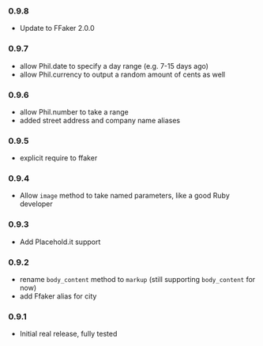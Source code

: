 ### 0.9.8

* Update to FFaker 2.0.0

### 0.9.7

* allow Phil.date to specify a day range (e.g. 7-15 days ago)
* allow Phil.currency to output a random amount of cents as well

### 0.9.6

* allow Phil.number to take a range
* added street address and company name aliases

### 0.9.5

* explicit require to ffaker

### 0.9.4

* Allow `image` method to take named parameters, like a good Ruby developer

### 0.9.3

* Add Placehold.it support

### 0.9.2

* rename `body_content` method to `markup` (still supporting `body_content` for now)
* add Ffaker alias for city

### 0.9.1

* Initial real release, fully tested
